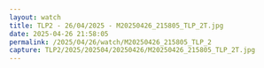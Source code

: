 ```yaml
---
layout: watch
title: TLP2 - 26/04/2025 - M20250426_215805_TLP_2T.jpg
date: 2025-04-26 21:58:05
permalink: /2025/04/26/watch/M20250426_215805_TLP_2
capture: TLP2/2025/202504/20250426/M20250426_215805_TLP_2T.jpg
---
```

